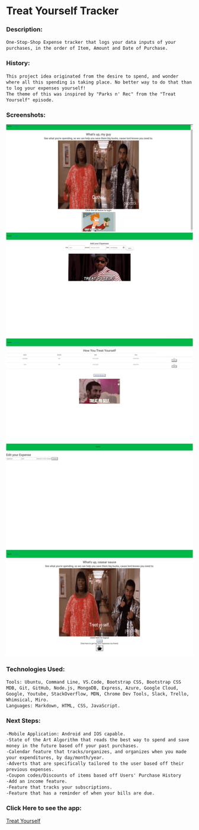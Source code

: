 # Treat Yourself Tracker

### Description:
    One-Stop-Shop Expense tracker that logs your data inputs of your purchases, in the order of Item, Amount and Date of Purchase.

### History:
    This project idea originated from the desire to spend, and wonder where all this spending is taking place. No better way to do that than to log your expenses yourself!
    The theme of this was inspired by "Parks n' Rec" from the "Treat Yourself" episode.

### Screenshots:
![Project2 Screenshot](public/images/Project2.SS.jpg)
![Project2 Screenshot](public/images/Project2.SS1.jpg)
![Project2 Screenshot](public/images/Project2.SS2.jpg)
![Project2 Screenshot](public/images/Project2.SS3.jpg)
![Project2 Screenshot](public/images/Project2.SS4.jpg)

### Technologies Used:
    Tools: Ubuntu, Command Line, VS.Code, Bootstrap CSS, Bootstrap CSS MDB, Git, GitHub, Node.js, MongoDB, Express, Azure, Google Cloud, Google, Youtube, StackOverflow, MDN, Chrome Dev Tools, Slack, Trello, Whimsical, Miro.
    Languages: Markdown, HTML, CSS, JavaScript. 

### Next Steps:
    -Mobile Application: Android and IOS capable.
    -State of the Art Algorithm that reads the best way to spend and save money in the future based off your past purchases.
    -Calendar feature that tracks/organizes, and organizes when you made your expenditures, by day/month/year.
    -Adverts that are specifically tailored to the user based off their previous expenses.
    -Coupon codes/Discounts of items based off Users' Purchase History
    -Add an income feature.
    -Feature that tracks your subscriptions.
    -Feature that has a reminder of when your bills are due.

### Click Here to see the app:
   [Treat Yourself](https://treat-yourself-tracker.herokuapp.com/)